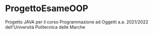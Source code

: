 # ProgettoEsameOOP
Progetto JAVA per il corso Programmazione ad Oggetti a.a. 2021/2022 dell'Università Politecnica delle Marche
